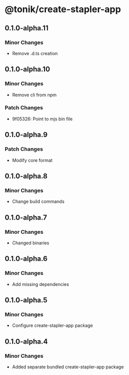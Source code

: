 # @tonik/create-stapler-app

## 0.1.0-alpha.11

### Minor Changes

- Remove .d.ts creation

## 0.1.0-alpha.10

### Minor Changes

- Remove cli from npm

### Patch Changes

- 9f05326: Point to mjs bin file

## 0.1.0-alpha.9

### Patch Changes

- Modify core format

## 0.1.0-alpha.8

### Minor Changes

- Change build commands

## 0.1.0-alpha.7

### Minor Changes

- Changed binaries

## 0.1.0-alpha.6

### Minor Changes

- Add missing dependencies

## 0.1.0-alpha.5

### Minor Changes

- Configure create-stapler-app package

## 0.1.0-alpha.4

### Minor Changes

- Added separate bundled create-stapler-app package
